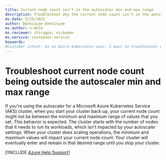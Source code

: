 ```yaml
---
title: Current node count isn't in the autoscaler min and max range
description: Troubleshoot why the current node count isn't in the autoscaler min and max range when you resume an Azure Kubernetes Service cluster after a stop operation.
ms.date: 5/25/2022
author: DennisLee-DennisLee
ms.author: v-dele
ms.reviewer: chiragpa, nickoman
ms.service: container-service
keywords:
#Customer intent: As an Azure Kubernetes user, I want to troubleshoot why the current node count isn't in the autoscaler min and max range so that I can successfully resume my Azure Kubernetes Service (AKS) cluster after a stop operation.
---
```

# Troubleshoot current node count being outside the autoscaler min and max range

If you're using the autoscaler for a Microsoft Azure Kubernetes Service (AKS) cluster, when you start your cluster back up, your current node count might not be between the minimum and maximum range of values that you set. This behavior is expected. The cluster starts with the number of nodes that it needs to run its workloads, which isn't impacted by your autoscaler settings. When your cluster does scaling operations, the minimum and maximum values will impact your current node count. Your cluster will eventually enter and remain in that desired range until you stop your cluster.

[!INCLUDE [Azure Help Support](../../includes/azure-help-support.md)]
